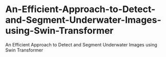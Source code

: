 # An-Efficient-Approach-to-Detect-and-Segment-Underwater-Images-using-Swin-Transformer
An Efficient Approach to Detect and Segment Underwater Images using Swin Transformer
